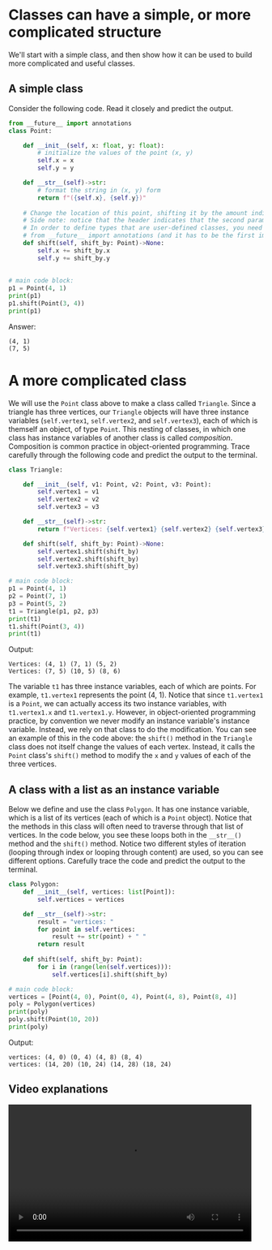 # Classes can have a simple, or more complicated structure

We'll start with a simple class, and then show how it can be used to build more complicated and useful classes.
## A simple class
Consider the following code. Read it closely and predict the output.
```python
from __future__ import annotations
class Point:

    def __init__(self, x: float, y: float):
        # initialize the values of the point (x, y)
        self.x = x
        self.y = y

    def __str__(self)->str:
        # format the string in (x, y) form
        return f"({self.x}, {self.y})"
    
    # Change the location of this point, shifting it by the amount indicated by other.
    # Side note: notice that the header indicates that the second parameter is of type Point.
    # In order to define types that are user-defined classes, you need the import statement
    # from __future__ import annotations (and it has to be the first import).
    def shift(self, shift_by: Point)->None:
        self.x += shift_by.x
        self.y += shift_by.y
    
    
# main code block:
p1 = Point(4, 1)
print(p1)
p1.shift(Point(3, 4))
print(p1)
```
Answer:
```
(4, 1)
(7, 5)
```

# A more complicated class
We will use the `Point` class above to make a class called `Triangle`. 
Since a triangle has three vertices, our `Triangle` objects will have three instance variables 
(`self.vertex1`, `self.vertex2`, and `self.vertex3`), each of which is themself an object, of type `Point`.
This nesting of classes, in which one class has instance variables of another class is called *composition*. 
Composition is common practice in object-oriented programming. Trace carefully through the following code and
predict the output to the terminal.

```python
class Triangle:

    def __init__(self, v1: Point, v2: Point, v3: Point):
        self.vertex1 = v1
        self.vertex2 = v2
        self.vertex3 = v3

    def __str__(self)->str:
        return f"Vertices: {self.vertex1} {self.vertex2} {self.vertex3}"

    def shift(self, shift_by: Point)->None:
        self.vertex1.shift(shift_by)
        self.vertex2.shift(shift_by)
        self.vertex3.shift(shift_by)

# main code block:
p1 = Point(4, 1)
p2 = Point(7, 1)
p3 = Point(5, 2)
t1 = Triangle(p1, p2, p3)
print(t1)
t1.shift(Point(3, 4))
print(t1)
```
Output:
```
Vertices: (4, 1) (7, 1) (5, 2)
Vertices: (7, 5) (10, 5) (8, 6)
```

The variable `t1` has three instance variables, each of which are points. 
For example, `t1.vertex1` represents the point (4, 1). Notice that since `t1.vertex1` is a `Point`, 
we can actually access its two instance variables, with `t1.vertex1.x` and `t1.vertex1.y`. 
However, in object-oriented programming practice, by convention we never modify an
instance variable's instance variable. Instead, we rely on that class to do the modification. 
You can see an example of this in the code above: the `shift()` method in the `Triangle` class does not itself change the values of each vertex. 
Instead, it calls the `Point` class's `shift()` method
to modify the `x` and `y` values of each of the three vertices.

## A class with a list as an instance variable

Below we define and use the class `Polygon`. It has one instance variable, which is a list of its vertices
(each of which is a `Point` object). 
Notice that the methods in this class will often need to traverse through that list of vertices.
In the code below, you see these loops both in the `__str__()` method and the `shift()` method. Notice two different styles of iteration (looping through index or looping through content) are used, 
so you can see different options. Carefully trace the code and predict the output to the terminal.
```python
class Polygon:
    def __init__(self, vertices: list[Point]):
        self.vertices = vertices

    def __str__(self)->str:
        result = "vertices: "
        for point in self.vertices:
            result += str(point) + " "
        return result
    
    def shift(self, shift_by: Point):
        for i in (range(len(self.vertices))):
            self.vertices[i].shift(shift_by)

# main code block:
vertices = [Point(4, 0), Point(0, 4), Point(4, 8), Point(8, 4)]
poly = Polygon(vertices)
print(poly)
poly.shift(Point(10, 20))
print(poly)
```
Output:
```
vertices: (4, 0) (0, 4) (4, 8) (8, 4) 
vertices: (14, 20) (10, 24) (14, 28) (18, 24) 
```

## Video explanations
<video src="https://cs.du.edu/~ftl/1352/videos/classes1/class_composition.mp4" width="480" height="270" controls></video>
